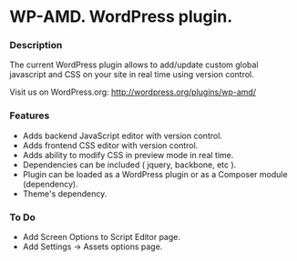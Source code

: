 WP-AMD. WordPress plugin.
=========

### Description
The current WordPress plugin allows to add/update custom global javascript and CSS on your site in real time using version control.

Visit us on WordPress.org: http://wordpress.org/plugins/wp-amd/

### Features
* Adds backend JavaScript editor with version control.
* Adds frontend CSS editor with version control.
* Adds ability to modify CSS in preview mode in real time.
* Dependencies can be included ( jquery, backbone, etc ).
* Plugin can be loaded as a WordPress plugin or as a Composer module (dependency).
* Theme's dependency.

### To Do
* Add Screen Options to Script Editor page.
* Add Settings -> Assets options page.